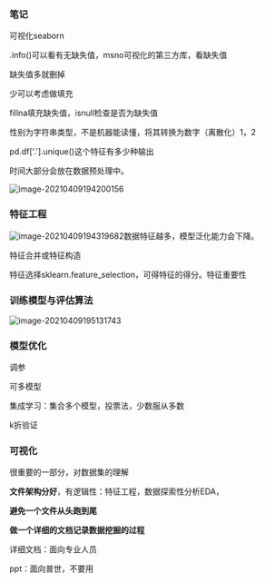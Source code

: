 ### 笔记

可视化seaborn

.info()可以看有无缺失值，msno可视化的第三方库，看缺失值

缺失值多就删掉

少可以考虑做填充

fillna填充缺失值，isnull检查是否为缺失值



性别为字符串类型，不是机器能读懂，将其转换为数字（离散化）1，2

pd.df['.'].unique()这个特征有多少种输出



时间大部分会放在数据预处理中。

![image-20210409194200156](https://horacehhtbucket.oss-cn-guangzhou.aliyuncs.com/img/image-20210409194200156.png)

### 特征工程



![image-20210409194319682](https://horacehhtbucket.oss-cn-guangzhou.aliyuncs.com/img/image-20210409194319682.png)数据特征越多，模型泛化能力会下降。

特征合并或特征构造



特征选择sklearn.feature_selection，可得特征的得分。特征重要性

### 训练模型与评估算法

![image-20210409195131743](C:\Users\Horac\AppData\Roaming\Typora\typora-user-images\image-20210409195131743.png)

### 模型优化

调参

可多模型

集成学习：集合多个模型，投票法，少数服从多数

k折验证



### 可视化

很重要的一部分，对数据集的理解



**文件架构分好**，有逻辑性：特征工程，数据探索性分析EDA，

**避免一个文件从头跑到尾**



**做一个详细的文档记录数据挖掘的过程**



详细文档：面向专业人员

ppt：面向普世，不要用
